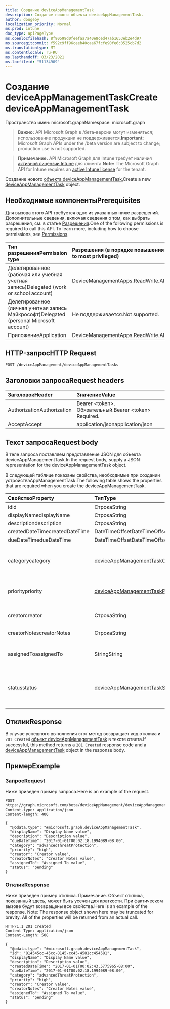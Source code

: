```yaml
---
title: Создание deviceAppManagementTask
description: Создание нового объекта deviceAppManagementTask.
author: dougeby
localization_priority: Normal
ms.prod: intune
doc_type: apiPageType
ms.openlocfilehash: 8f90599d0feefaa7a40e8ced47ab1653eb2e4d97
ms.sourcegitcommit: f592c9ff96ceeb40caa67fcfe90fe6c8525cb7d2
ms.translationtype: MT
ms.contentlocale: ru-RU
ms.lasthandoff: 03/23/2021
ms.locfileid: "51134909"
---
```

# <a name="create-deviceappmanagementtask"></a><span data-ttu-id="2055e-103">Создание deviceAppManagementTask</span><span class="sxs-lookup"><span data-stu-id="2055e-103">Create deviceAppManagementTask</span></span>

<span data-ttu-id="2055e-104">Пространство имен: microsoft.graph</span><span class="sxs-lookup"><span data-stu-id="2055e-104">Namespace: microsoft.graph</span></span>

> <span data-ttu-id="2055e-105">**Важно:** API Microsoft Graph в /бета-версии могут изменяться; использование продукции не поддерживается.</span><span class="sxs-lookup"><span data-stu-id="2055e-105">**Important:** Microsoft Graph APIs under the /beta version are subject to change; production use is not supported.</span></span>

> <span data-ttu-id="2055e-106">**Примечание.** API Microsoft Graph для Intune требует наличия [активной лицензии Intune](https://go.microsoft.com/fwlink/?linkid=839381) для клиента.</span><span class="sxs-lookup"><span data-stu-id="2055e-106">**Note:** The Microsoft Graph API for Intune requires an [active Intune license](https://go.microsoft.com/fwlink/?linkid=839381) for the tenant.</span></span>

<span data-ttu-id="2055e-107">Создание нового [объекта deviceAppManagementTask.](../resources/intune-partnerintegration-deviceappmanagementtask.md)</span><span class="sxs-lookup"><span data-stu-id="2055e-107">Create a new [deviceAppManagementTask](../resources/intune-partnerintegration-deviceappmanagementtask.md) object.</span></span>

## <a name="prerequisites"></a><span data-ttu-id="2055e-108">Необходимые компоненты</span><span class="sxs-lookup"><span data-stu-id="2055e-108">Prerequisites</span></span>
<span data-ttu-id="2055e-p101">Для вызова этого API требуется одно из указанных ниже разрешений. Дополнительные сведения, включая сведения о том, как выбрать разрешения, см. в статье [Разрешения](/graph/permissions-reference).</span><span class="sxs-lookup"><span data-stu-id="2055e-p101">One of the following permissions is required to call this API. To learn more, including how to choose permissions, see [Permissions](/graph/permissions-reference).</span></span>

|<span data-ttu-id="2055e-111">Тип разрешения</span><span class="sxs-lookup"><span data-stu-id="2055e-111">Permission type</span></span>|<span data-ttu-id="2055e-112">Разрешения (в порядке повышения привилегий)</span><span class="sxs-lookup"><span data-stu-id="2055e-112">Permissions (from least to most privileged)</span></span>|
|:---|:---|
|<span data-ttu-id="2055e-113">Делегированное (рабочая или учебная учетная запись)</span><span class="sxs-lookup"><span data-stu-id="2055e-113">Delegated (work or school account)</span></span>|<span data-ttu-id="2055e-114">DeviceManagementApps.ReadWrite.All</span><span class="sxs-lookup"><span data-stu-id="2055e-114">DeviceManagementApps.ReadWrite.All</span></span>|
|<span data-ttu-id="2055e-115">Делегированное (личная учетная запись Майкрософт)</span><span class="sxs-lookup"><span data-stu-id="2055e-115">Delegated (personal Microsoft account)</span></span>|<span data-ttu-id="2055e-116">Не поддерживается.</span><span class="sxs-lookup"><span data-stu-id="2055e-116">Not supported.</span></span>|
|<span data-ttu-id="2055e-117">Приложение</span><span class="sxs-lookup"><span data-stu-id="2055e-117">Application</span></span>|<span data-ttu-id="2055e-118">DeviceManagementApps.ReadWrite.All</span><span class="sxs-lookup"><span data-stu-id="2055e-118">DeviceManagementApps.ReadWrite.All</span></span>|

## <a name="http-request"></a><span data-ttu-id="2055e-119">HTTP-запрос</span><span class="sxs-lookup"><span data-stu-id="2055e-119">HTTP Request</span></span>
<!-- {
  "blockType": "ignored"
}
-->
``` http
POST /deviceAppManagement/deviceAppManagementTasks
```

## <a name="request-headers"></a><span data-ttu-id="2055e-120">Заголовки запроса</span><span class="sxs-lookup"><span data-stu-id="2055e-120">Request headers</span></span>
|<span data-ttu-id="2055e-121">Заголовок</span><span class="sxs-lookup"><span data-stu-id="2055e-121">Header</span></span>|<span data-ttu-id="2055e-122">Значение</span><span class="sxs-lookup"><span data-stu-id="2055e-122">Value</span></span>|
|:---|:---|
|<span data-ttu-id="2055e-123">Authorization</span><span class="sxs-lookup"><span data-stu-id="2055e-123">Authorization</span></span>|<span data-ttu-id="2055e-124">Bearer &lt;token&gt;. Обязательный.</span><span class="sxs-lookup"><span data-stu-id="2055e-124">Bearer &lt;token&gt; Required.</span></span>|
|<span data-ttu-id="2055e-125">Accept</span><span class="sxs-lookup"><span data-stu-id="2055e-125">Accept</span></span>|<span data-ttu-id="2055e-126">application/json</span><span class="sxs-lookup"><span data-stu-id="2055e-126">application/json</span></span>|

## <a name="request-body"></a><span data-ttu-id="2055e-127">Текст запроса</span><span class="sxs-lookup"><span data-stu-id="2055e-127">Request body</span></span>
<span data-ttu-id="2055e-128">В теле запроса поставляем представление JSON для объекта deviceAppManagementTask.</span><span class="sxs-lookup"><span data-stu-id="2055e-128">In the request body, supply a JSON representation for the deviceAppManagementTask object.</span></span>

<span data-ttu-id="2055e-129">В следующей таблице показаны свойства, необходимые при создании устройстваAppManagementTask.</span><span class="sxs-lookup"><span data-stu-id="2055e-129">The following table shows the properties that are required when you create the deviceAppManagementTask.</span></span>

|<span data-ttu-id="2055e-130">Свойство</span><span class="sxs-lookup"><span data-stu-id="2055e-130">Property</span></span>|<span data-ttu-id="2055e-131">Тип</span><span class="sxs-lookup"><span data-stu-id="2055e-131">Type</span></span>|<span data-ttu-id="2055e-132">Описание</span><span class="sxs-lookup"><span data-stu-id="2055e-132">Description</span></span>|
|:---|:---|:---|
|<span data-ttu-id="2055e-133">id</span><span class="sxs-lookup"><span data-stu-id="2055e-133">id</span></span>|<span data-ttu-id="2055e-134">Строка</span><span class="sxs-lookup"><span data-stu-id="2055e-134">String</span></span>|<span data-ttu-id="2055e-135">Ключ сущности.</span><span class="sxs-lookup"><span data-stu-id="2055e-135">The entity key.</span></span>|
|<span data-ttu-id="2055e-136">displayName</span><span class="sxs-lookup"><span data-stu-id="2055e-136">displayName</span></span>|<span data-ttu-id="2055e-137">Строка</span><span class="sxs-lookup"><span data-stu-id="2055e-137">String</span></span>|<span data-ttu-id="2055e-138">Имя.</span><span class="sxs-lookup"><span data-stu-id="2055e-138">The name.</span></span>|
|<span data-ttu-id="2055e-139">description</span><span class="sxs-lookup"><span data-stu-id="2055e-139">description</span></span>|<span data-ttu-id="2055e-140">Строка</span><span class="sxs-lookup"><span data-stu-id="2055e-140">String</span></span>|<span data-ttu-id="2055e-141">Описание.</span><span class="sxs-lookup"><span data-stu-id="2055e-141">The description.</span></span>|
|<span data-ttu-id="2055e-142">createdDateTime</span><span class="sxs-lookup"><span data-stu-id="2055e-142">createdDateTime</span></span>|<span data-ttu-id="2055e-143">DateTimeOffset</span><span class="sxs-lookup"><span data-stu-id="2055e-143">DateTimeOffset</span></span>|<span data-ttu-id="2055e-144">Дата создания.</span><span class="sxs-lookup"><span data-stu-id="2055e-144">The created date.</span></span>|
|<span data-ttu-id="2055e-145">dueDateTime</span><span class="sxs-lookup"><span data-stu-id="2055e-145">dueDateTime</span></span>|<span data-ttu-id="2055e-146">DateTimeOffset</span><span class="sxs-lookup"><span data-stu-id="2055e-146">DateTimeOffset</span></span>|<span data-ttu-id="2055e-147">Срок действия.</span><span class="sxs-lookup"><span data-stu-id="2055e-147">The due date.</span></span>|
|<span data-ttu-id="2055e-148">category</span><span class="sxs-lookup"><span data-stu-id="2055e-148">category</span></span>|[<span data-ttu-id="2055e-149">deviceAppManagementTaskCategory</span><span class="sxs-lookup"><span data-stu-id="2055e-149">deviceAppManagementTaskCategory</span></span>](../resources/intune-partnerintegration-deviceappmanagementtaskcategory.md)|<span data-ttu-id="2055e-150">Категория.</span><span class="sxs-lookup"><span data-stu-id="2055e-150">The category.</span></span> <span data-ttu-id="2055e-151">Возможные значения: `unknown`, `advancedThreatProtection`.</span><span class="sxs-lookup"><span data-stu-id="2055e-151">Possible values are: `unknown`, `advancedThreatProtection`.</span></span>|
|<span data-ttu-id="2055e-152">priority</span><span class="sxs-lookup"><span data-stu-id="2055e-152">priority</span></span>|[<span data-ttu-id="2055e-153">deviceAppManagementTaskPriority</span><span class="sxs-lookup"><span data-stu-id="2055e-153">deviceAppManagementTaskPriority</span></span>](../resources/intune-partnerintegration-deviceappmanagementtaskpriority.md)|<span data-ttu-id="2055e-154">Приоритет.</span><span class="sxs-lookup"><span data-stu-id="2055e-154">The priority.</span></span> <span data-ttu-id="2055e-155">Возможные значения: `none`, `high`, `low`.</span><span class="sxs-lookup"><span data-stu-id="2055e-155">Possible values are: `none`, `high`, `low`.</span></span>|
|<span data-ttu-id="2055e-156">creator</span><span class="sxs-lookup"><span data-stu-id="2055e-156">creator</span></span>|<span data-ttu-id="2055e-157">Строка</span><span class="sxs-lookup"><span data-stu-id="2055e-157">String</span></span>|<span data-ttu-id="2055e-158">Адрес электронной почты создателя.</span><span class="sxs-lookup"><span data-stu-id="2055e-158">The email address of the creator.</span></span>|
|<span data-ttu-id="2055e-159">creatorNotes</span><span class="sxs-lookup"><span data-stu-id="2055e-159">creatorNotes</span></span>|<span data-ttu-id="2055e-160">Строка</span><span class="sxs-lookup"><span data-stu-id="2055e-160">String</span></span>|<span data-ttu-id="2055e-161">Заметки от создателя.</span><span class="sxs-lookup"><span data-stu-id="2055e-161">Notes from the creator.</span></span>|
|<span data-ttu-id="2055e-162">assignedTo</span><span class="sxs-lookup"><span data-stu-id="2055e-162">assignedTo</span></span>|<span data-ttu-id="2055e-163">String</span><span class="sxs-lookup"><span data-stu-id="2055e-163">String</span></span>|<span data-ttu-id="2055e-164">Имя или электронная почта администратора этой задачи назначены.</span><span class="sxs-lookup"><span data-stu-id="2055e-164">The name or email of the admin this task is assigned to.</span></span>|
|<span data-ttu-id="2055e-165">status</span><span class="sxs-lookup"><span data-stu-id="2055e-165">status</span></span>|[<span data-ttu-id="2055e-166">deviceAppManagementTaskStatus</span><span class="sxs-lookup"><span data-stu-id="2055e-166">deviceAppManagementTaskStatus</span></span>](../resources/intune-partnerintegration-deviceappmanagementtaskstatus.md)|<span data-ttu-id="2055e-167">Состояние.</span><span class="sxs-lookup"><span data-stu-id="2055e-167">The status.</span></span> <span data-ttu-id="2055e-168">Возможные значения: `unknown`, `pending`, `active`, `completed`, `rejected`.</span><span class="sxs-lookup"><span data-stu-id="2055e-168">Possible values are: `unknown`, `pending`, `active`, `completed`, `rejected`.</span></span>|



## <a name="response"></a><span data-ttu-id="2055e-169">Отклик</span><span class="sxs-lookup"><span data-stu-id="2055e-169">Response</span></span>
<span data-ttu-id="2055e-170">В случае успешного выполнения этот метод возвращает код отклика и `201 Created` [объект deviceAppManagementTask](../resources/intune-partnerintegration-deviceappmanagementtask.md) в тексте ответа.</span><span class="sxs-lookup"><span data-stu-id="2055e-170">If successful, this method returns a `201 Created` response code and a [deviceAppManagementTask](../resources/intune-partnerintegration-deviceappmanagementtask.md) object in the response body.</span></span>

## <a name="example"></a><span data-ttu-id="2055e-171">Пример</span><span class="sxs-lookup"><span data-stu-id="2055e-171">Example</span></span>

### <a name="request"></a><span data-ttu-id="2055e-172">Запрос</span><span class="sxs-lookup"><span data-stu-id="2055e-172">Request</span></span>
<span data-ttu-id="2055e-173">Ниже приведен пример запроса.</span><span class="sxs-lookup"><span data-stu-id="2055e-173">Here is an example of the request.</span></span>
``` http
POST https://graph.microsoft.com/beta/deviceAppManagement/deviceAppManagementTasks
Content-type: application/json
Content-length: 400

{
  "@odata.type": "#microsoft.graph.deviceAppManagementTask",
  "displayName": "Display Name value",
  "description": "Description value",
  "dueDateTime": "2017-01-01T00:02:18.1994089-08:00",
  "category": "advancedThreatProtection",
  "priority": "high",
  "creator": "Creator value",
  "creatorNotes": "Creator Notes value",
  "assignedTo": "Assigned To value",
  "status": "pending"
}
```

### <a name="response"></a><span data-ttu-id="2055e-174">Отклик</span><span class="sxs-lookup"><span data-stu-id="2055e-174">Response</span></span>
<span data-ttu-id="2055e-p105">Ниже приведен пример отклика. Примечание. Объект отклика, показанный здесь, может быть усечен для краткости. При фактическом вызове будут возвращены все свойства.</span><span class="sxs-lookup"><span data-stu-id="2055e-p105">Here is an example of the response. Note: The response object shown here may be truncated for brevity. All of the properties will be returned from an actual call.</span></span>
``` http
HTTP/1.1 201 Created
Content-Type: application/json
Content-Length: 508

{
  "@odata.type": "#microsoft.graph.deviceAppManagementTask",
  "id": "814545cc-45cc-8145-cc45-4581cc454581",
  "displayName": "Display Name value",
  "description": "Description value",
  "createdDateTime": "2017-01-01T00:02:43.5775965-08:00",
  "dueDateTime": "2017-01-01T00:02:18.1994089-08:00",
  "category": "advancedThreatProtection",
  "priority": "high",
  "creator": "Creator value",
  "creatorNotes": "Creator Notes value",
  "assignedTo": "Assigned To value",
  "status": "pending"
}
```




